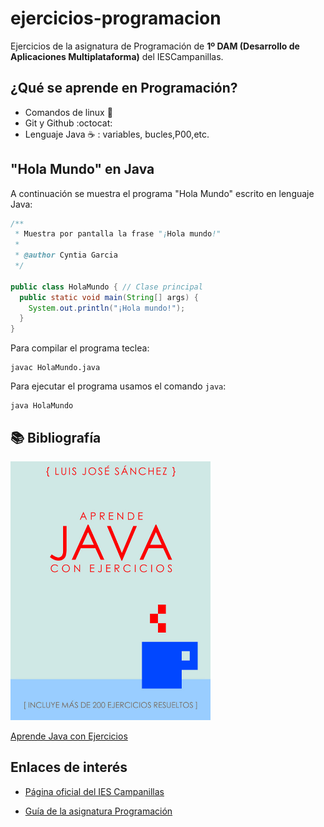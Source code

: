 # ejercicios-programacion
Ejercicios de la asignatura de Programación de **1º DAM (Desarrollo de Aplicaciones Multiplataforma)** del IESCampanillas.

## ¿Qué se aprende en Programación?

* Comandos de linux :penguin:
* Git y Github :octocat:
* Lenguaje Java :coffee: : variables, bucles,P00,etc.

## "Hola Mundo" en Java

A continuación se muestra el programa "Hola Mundo" escrito en lenguaje Java:
```java
/**
 * Muestra por pantalla la frase "¡Hola mundo!"
 *
 * @author Cyntia Garcia
 */

public class HolaMundo { // Clase principal
  public static void main(String[] args) {
    System.out.println("¡Hola mundo!");
  }
}

```
Para compilar el programa teclea:

```console
javac HolaMundo.java

```
Para ejecutar el programa usamos el comando `java`:

```console
java HolaMundo
```

## :books: Bibliografía

<img src="imagenes/aprendejava.jpeg" width="320px">

[Aprende Java con Ejercicios](https://leanpub.com/aprendejava)

## Enlaces de interés

* [Página oficial del IES Campanillas](https://iescampanillas.com/)

* [Guía de la asignatura Programación](https://github.com/luisjosesanchez/programacion)

